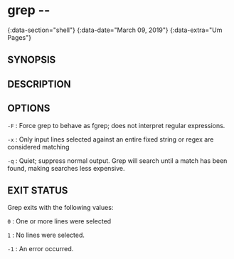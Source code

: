 # grep --
{:data-section="shell"}
{:data-date="March 09, 2019"}
{:data-extra="Um Pages"}

## SYNOPSIS


## DESCRIPTION


## OPTIONS

`-F`
: Force grep to behave as fgrep; does not interpret regular expressions.

`-x`
: Only input lines selected against an entire fixed string or regex are
considered matching

`-q`
: Quiet; suppress normal output. Grep will search until a match has been found,
making searches less expensive.


## EXIT STATUS

Grep exits with the following values:

`0`
: One or more lines were selected

`1`
: No lines were selected.

`-1`
: An error occurred.
